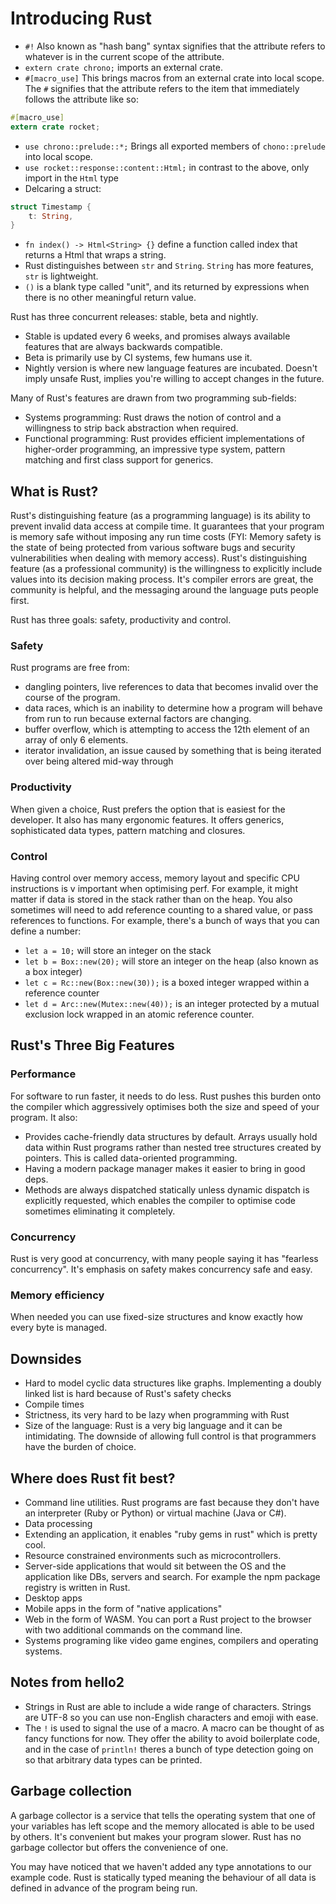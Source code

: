 # Introducing Rust

- `#!` Also known as "hash bang" syntax signifies that the attribute refers to whatever is in the current scope of the attribute.
- `extern crate chrono;` imports an external crate.
- `#[macro_use]` This brings macros from an external crate into local scope. The `#` signifies that the attribute refers to the item that immediately follows the attribute like so:

```rust
#[macro_use]
extern crate rocket;
```

- `use chrono::prelude::*;` Brings all exported members of `chono::prelude` into local scope.
- `use rocket::response::content::Html;` in contrast to the above, only import in the `Html` type
- Delcaring a struct:

```rust
struct Timestamp {
    t: String,
}
```

- `fn index() -> Html<String> {}` define a function called index that returns a Html that wraps a string.
- Rust distinguishes between `str` and `String`. `String` has more features, `str` is lightweight.
- `()` is a blank type called "unit", and its returned by expressions when there is no other meaningful return value.

Rust has three concurrent releases: stable, beta and nightly.

- Stable is updated every 6 weeks, and promises always available features that are always backwards compatible.
- Beta is primarily use by CI systems, few humans use it.
- Nightly version is where new language features are incubated. Doesn't imply unsafe Rust, implies you're willing to accept changes in the future.

Many of Rust's features are drawn from two programming sub-fields:

- Systems programming: Rust draws the notion of control and a willingness to strip back abstraction when required.
- Functional programming: Rust provides efficient implementations of higher-order programming, an impressive type system, pattern matching and first class support for generics.

## What is Rust?

Rust's distinguishing feature (as a programming language) is its ability to prevent invalid data access at compile time. It guarantees that your program is memory safe without imposing any run time costs (FYI: Memory safety is the state of being protected from various software bugs and security vulnerabilities when dealing with memory access).
Rust's distinguishing feature (as a professional community) is the willingness to explicitly include values into its decision making process. It's compiler errors are great, the community is helpful, and the messaging around the language puts people first.

Rust has three goals: safety, productivity and control.

### Safety

Rust programs are free from:

- dangling pointers, live references to data that becomes invalid over the course of the program.
- data races, which is an inability to determine how a program will behave from run to run because external factors are changing.
- buffer overflow, which is attempting to access the 12th element of an array of only 6 elements.
- iterator invalidation, an issue caused by something that is being iterated over being altered mid-way through

### Productivity

When given a choice, Rust prefers the option that is easiest for the developer.
It also has many ergonomic features. It offers generics, sophisticated data types, pattern matching and closures.

### Control

Having control over memory access, memory layout and specific CPU instructions is v important when optimising perf. For example, it might matter if data is stored in the stack rather than on the heap. You also sometimes will need to add reference counting to a shared value, or pass references to functions. For example, there's a bunch of ways that you can define a number:

- `let a = 10;` will store an integer on the stack
- `let b = Box::new(20);` will store an integer on the heap (also known as a box integer)
- `let c = Rc::new(Box::new(30));` is a boxed integer wrapped within a reference counter
- `let d = Arc::new(Mutex::new(40));` is an integer protected by a mutual exclusion lock wrapped in an atomic reference counter.

## Rust's Three Big Features

### Performance

For software to run faster, it needs to do less. Rust pushes this burden onto the compiler which aggressively optimises both the size and speed of your program. It also:

- Provides cache-friendly data structures by default. Arrays usually hold data within Rust programs rather than nested tree structures created by pointers. This is called data-oriented programming.
- Having a modern package manager makes it easier to bring in good deps.
- Methods are always dispatched statically unless dynamic dispatch is explicitly requested, which enables the compiler to optimise code sometimes eliminating it completely.

### Concurrency

Rust is very good at concurrency, with many people saying it has "fearless concurrency". It's emphasis on safety makes concurrency safe and easy.

### Memory efficiency

When needed you can use fixed-size structures and know exactly how every byte is managed.

## Downsides

- Hard to model cyclic data structures like graphs. Implementing a doubly linked list is hard because of Rust's safety checks
- Compile times
- Strictness, its very hard to be lazy when programming with Rust
- Size of the language: Rust is a very big language and it can be intimidating. The downside of allowing full control is that programmers have the burden of choice.

## Where does Rust fit best?

- Command line utilities. Rust programs are fast because they don't have an interpreter (Ruby or Python) or virtual machine (Java or C#).
- Data processing
- Extending an application, it enables "ruby gems in rust" which is pretty cool.
- Resource constrained environments such as microcontrollers.
- Server-side applications that would sit between the OS and the application like DBs, servers and search. For example the npm package registry is written in Rust.
- Desktop apps
- Mobile apps in the form of "native applications"
- Web in the form of WASM. You can port a Rust project to the browser with two additional commands on the command line.
- Systems programing like video game engines, compilers and operating systems.

## Notes from hello2

- Strings in Rust are able to include a wide range of characters. Strings are UTF-8 so you can use non-English characters and emoji with ease.
- The `!` is used to signal the use of a macro. A macro can be thought of as fancy functions for now. They offer the ability to avoid boilerplate code, and in the case of `println!` theres a bunch of type detection going on so that arbitrary data types can be printed.

## Garbage collection

A garbage collector is a service that tells the operating system that one of your variables has left scope and the memory allocated is able to be used by others. It's convenient but makes your program slower. Rust has no garbage collector but offers the convenience of one.

You may have noticed that we haven't added any type annotations to our example code. Rust is statically typed meaning the behaviour of all data is defined in advance of the program being run.
